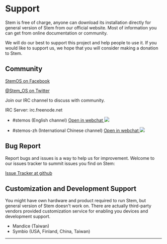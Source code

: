 
# Support

Stem is free of charge, anyone can download its installation directly for general version of Stem from our official website. Most of information you can get from online documentation or community.

We will do our best to support this project and help people to use it. If you would like to support us, we hope that you will consider making a donation to Stem.

## Community

[StemOS on Facebook](https://www.facebook.com/StemOSofficial)

[@Stem_OS on Twitter](https://twitter.com/Stem_OS)

Join our IRC channel to discuss with community.

IRC Server: irc.freenode.net

* \#stemos (English channel) <a href="http://webchat.freenode.net/?channels=#stemos" target="_blank">Open in webchat <img src="/img/external-link.png"></a>

* \#stemos-zh (International Chinese channel) <a href="http://webchat.freenode.net/?channels=#stemos-zh" target="_blank">Open in webchat <img src="/img/external-link.png"></a>

## Bug Report

Report bugs and issues is a way to help us for improvement. Welcome to our issues tracker to summit issues you find on Stem:

[Issue Tracker at github](https://github.com/Mandice/Stem/issues)

## Customization and Development Support

You might have own hardware and product required to run Stem, but general version of Stem doesn't work on. There are actually third-party vendors provided customization service for enabling you devices and development support.

* Mandice (Taiwan)
* Symbio (USA, Finland, China, Taiwan)

---